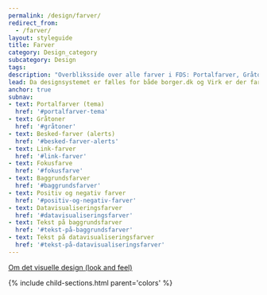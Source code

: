 ```yaml
---
permalink: /design/farver/
redirect_from:
  - /farver/
layout: styleguide
title: Farver
category: Design_category
subcategory: Design
tags: 
description: "Overbliksside over alle farver i FDS: Portalfarver, Gråtoner, Besked-farver, Link-farver, Fokusfarve, Baggrundsfarver, Positiv og negativ farver, Datavisualiseringsfarver"
lead: Da designsystemet er fælles for både borger.dk og Virk er der farver til hver portal og samtidig en generel palette, der anvendes uanset, hvilken portal din selvbetjeningsløsning skal på.
anchor: true
subnav:
- text: Portalfarver (tema)
  href: '#portalfarver-tema'
- text: Gråtoner
  href: '#gråtoner'
- text: Besked-farver (alerts)
  href: '#besked-farver-alerts'
- text: Link-farver
  href: '#link-farver'
- text: Fokusfarve
  href: '#fokusfarve'
- text: Baggrundsfarver
  href: '#baggrundsfarver'
- text: Positiv og negativ farver
  href: '#positiv-og-negativ-farver'
- text: Datavisualiseringsfarver
  href: '#datavisualiseringsfarver'
- text: Tekst på baggrundsfarver
  href: '#tekst-på-baggrundsfarver'
- text: Tekst på datavisualiseringsfarver
  href: '#tekst-på-datavisualiseringsfarver'
---
```


<a href="/design/visueltdesign/">Om det visuelle design (look and feel)</a>

{% include child-sections.html parent='colors' %}
